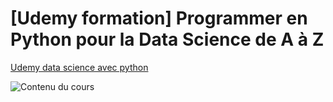 
# [Udemy formation] Programmer en Python pour la Data Science de A à Z
[Udemy data science avec python](https://www.udemy.com/data-science-avec-python/)

![Contenu du cours](https://lh3.googleusercontent.com/Oro6Jf3lnYoqSguM857MwDhPHQU661nkamKKcASDCHDiDVxhslJfh86dWCjA9gruYd-Lf78zvQC6)
